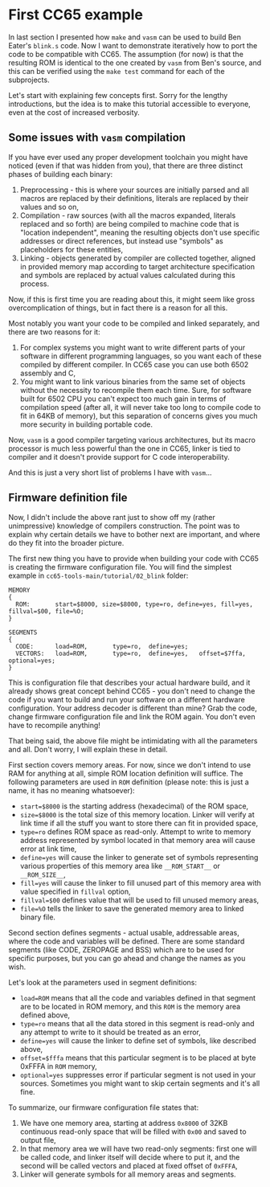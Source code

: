 # First CC65 example

In last section I presented how `make` and `vasm` can be used to build Ben Eater's `blink.s` code. Now I want to demonstrate iteratively how to port the code to be compatible with CC65. The assumption (for now) is that the resulting ROM is identical to the one created by `vasm` from Ben's source, and this can be verified using the `make test` command for each of the subprojects.

Let's start with explaining few concepts first. Sorry for the lengthy introductions, but the idea is to make this tutorial accessible to everyone, even at the cost of increased verbosity.

## Some issues with `vasm` compilation

If you have ever used any proper development toolchain you might have noticed (even if that was hidden from you), that there are three distinct phases of building each binary:

1. Preprocessing - this is where your sources are initially parsed and all macros are replaced by their definitions, literals are replaced by their values and so on,
2. Compilation - raw sources (with all the macros expanded, literals replaced and so forth) are being compiled to machine code that is "location independent", meaning the resulting objects don't use specific addresses or direct references, but instead use "symbols" as placeholders for these entities,
3. Linking - objects generated by compiler are collected together, aligned in provided memory map according to target architecture specification and symbols are replaced by actual values calculated during this process.

Now, if this is first time you are reading about this, it might seem like gross overcomplication of things, but in fact there is a reason for all this.

Most notably you want your code to be compiled and linked separately, and there are two reasons for it:

1. For complex systems you might want to write different parts of your software in different programming languages, so you want each of these compiled by different compiler. In CC65 case you can use both 6502 assembly and C,
2. You might want to link various binaries from the same set of objects without the necessity to recompile them each time. Sure, for software built for 6502 CPU you can't expect too much gain in terms of compilation speed (after all, it will never take too long to compile code to fit in 64KB of memory), but this separation of concerns gives you much more security in building portable code.

Now, `vasm` is a good compiler targeting various architectures, but its macro processor is much less powerful than the one in CC65, linker is tied to compiler and it doesn't provide support for C code interoperability.

And this is just a very short list of problems I have with `vasm`...

## Firmware definition file

Now, I didn't include the above rant just to show off my (rather unimpressive) knowledge of compilers construction. The point was to explain why certain details we have to bother next are important, and where do they fit into the broader picture.

The first new thing you have to provide when building your code with CC65 is creating the firmware configuration file. You will find the simplest example in `cc65-tools-main/tutorial/02_blink` folder:

````
MEMORY
{
  ROM:       start=$8000, size=$8000, type=ro, define=yes, fill=yes,   fillval=$00, file=%O;
}

SEGMENTS
{
  CODE:      load=ROM,       type=ro,  define=yes;
  VECTORS:   load=ROM,       type=ro,  define=yes,   offset=$7ffa, optional=yes;
}
````

This is configuration file that describes your actual hardware build, and it already shows great concept behind CC65 - you don't need to change the code if you want to build and run your software on a different hardware configuration. Your address decoder is different than mine? Grab the code, change firmware configuration file and link the ROM again. You don't even have to recompile anything!

That being said, the above file might be intimidating with all the parameters and all. Don't worry, I will explain these in detail.

First section covers memory areas. For now, since we don't intend to use RAM for anything at all, simple ROM location definition will suffice. The following parameters are used in `ROM` definition (please note: this is just a name, it has no meaning whatsoever):

- `start=$8000` is the starting address (hexadecimal) of the ROM space,
- `size=$8000` is the total size of this memory location. Linker will verify at link time if all the stuff you want to store there can fit in provided space,
- `type=ro` defines ROM space as read-only. Attempt to write to memory address represented by symbol located in that memory area will cause error at link time,
- `define=yes` will cause the linker to generate set of symbols representing various properties of this memory area like `__ROM_START__` or `__ROM_SIZE__`,
- `fill=yes` will cause the linker to fill unused part of this memory area with value specified in `fillval` option,
- `fillval=$00` defines value that will be used to fill unused memory areas,
- `file=%O` tells the linker to save the generated memory area to linked binary file.

Second section defines segments - actual usable, addressable areas, where the code and variables will be defined. There are some standard segments (like CODE, ZEROPAGE and BSS) which are to be used for specific purposes, but you can go ahead and change the names as you wish.

Let's look at the parameters used in segment definitions:

- `load=ROM` means that all the code and variables defined in that segment are to be located in ROM memory, and this `ROM` is the memory area defined above,
- `type=ro` means that all the data stored in this segment is read-only and any attempt to write to it should be treated as an error,
- `define=yes` will cause the linker to define set of symbols, like described above,
- `offset=$fffa` means that this particular segment is to be placed at byte 0xFFFA in `ROM` memory,
- `optional=yes` suppresses error if particular segment is not used in your sources. Sometimes you might want to skip certain segments and it's all fine.

To summarize, our firmware configuration file states that:

1. We have one memory area, starting at address `0x8000` of 32KB continuous read-only space that will be filled with `0x00` and saved to output file,
2. In that memory area we will have two read-only segments: first one will be called code, and linker itself will decide where to put it, and the second will be called vectors and placed at fixed offset of `0xFFFA`,
3. Linker will generate symbols for all memory areas and segments.


